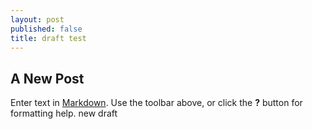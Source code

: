 ```yaml
---
layout: post
published: false
title: draft test
---
```

## A New Post

Enter text in [Markdown](http://daringfireball.net/projects/markdown/). Use the toolbar above, or click the **?** button for formatting help.
new draft